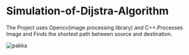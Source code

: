 # Simulation-of-Dijstra-Algorithm
The Project uses Opencv(image processing library) and C++.Processes Image and Finds the shortest path between source and destination.

![pakka](https://user-images.githubusercontent.com/64357406/156593670-41b015f7-4565-4117-87e9-9f46bd8bdef7.gif)

